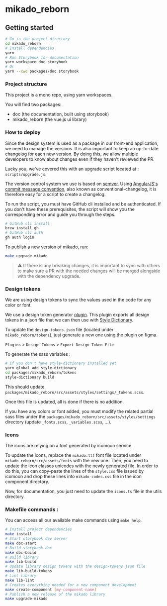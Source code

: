 # mikado_reborn

## Getting started

```sh
# Go in the project directory
cd mikado_reborn
# Install dependencies
yarn
# Run Storybook for documentation
yarn workspace doc storybook
# Or
yarn --cwd packages/doc storybook
```

### Project structure

This project is a mono repo, using yarn workspaces.

You will find two packages:

- doc (the documentation, built using storybook)
- mikado_reborn (the vue.js ui library)

### How to deploy

Since the design system is used as a package in our front-end application, we need to manage the versions. It is also important to keep an up-to-date changelog for each new version. By doing this, we allow multiple developers to know about changes even if they haven't reviewed the PR.

Lucky you, we've covered this with an upgrade script located at : `scripts/upgrade.js`.

The version control system we use is based on [semver](https://semver.org/). Using [AngularJS's commit message convention](https://github.com/angular/angular.js/blob/master/DEVELOPERS.md#-git-commit-guidelines), also known as conventional-changelog, it is therefore easy for a script to create a changelog.

To run the script, you must have GitHub cli installed and be authenticated.
If you don't have these prerequisites, the script will show you the corresponding error and guide you through the steps.

```sh
# GitHub cli install
brew install gh
# GitHub cli auth
gh auth login
```

To publish a new version of mikado, run:

```sh
make upgrade-mikado
```

> ⚠️ If there is any breaking changes, it is important to sync with others to make sure a PR with the needed changes will be merged alongside with the dependency upgrade.

### Design tokens

We are using design tokens to sync the values used in the code for any color or font.

We use a design token generator [plugin](https://www.figma.com/community/plugin/888356646278934516/Design-Tokens). This plugin exports all design tokens in a json file that we can then use with [Style Dictionary](https://amzn.github.io/style-dictionary/#/).

To update the `design-tokens.json` file (located under `mikado_reborn/tokens`), just generate a new one using the plugin on figma.

`Plugins` > `Design Tokens` > `Export Design Token File`

To generate the sass variables :

```sh
# if you don't have style-dictionary installed yet
yarn global add style-dictionary
cd packages/mikado_reborn/tokens
style-dictionary build
```

This should update `packages/mikado_reborn/src/assets/styles/settings/_tokens.scss`.

Once this file is updated, all is done if there is no addition.

If you have any colors or font added, you must modify the related partial sass files under the `packages/mikado_reborn/src/assets/styles/settings` directory (update `_fonts.scss`, `_variables.scss`, ...).

### Icons

The icons are relying on a font generated by icomoon service.

To update the icons, replace the `mikado.ttf` font file located under `mikado_reborn/src/assets/fonts` with the new one. Then, you need to update the icon classes unicodes with the newly generated file. In order to do this, you can copy-paste the lines of the `style.css` file issued by icomoon and drop these lines into `mikado-codes.css` file in the icon component directory.

Now, for documentation, you just need to update the `icons.ts` file in the utils directory.

### Makefile commands :

You can access all our available make commands using `make help`.

```sh
# Install project dependencies
make install
# Start storybook dev server
make doc-start
# Build storybook doc
make doc-build
# Build library
make lib-build
# Update library design tokens with the design-tokens.json file
make lib-build-tokens
# Lint library
make lib-lint
# Creates everything needed for a new component development
make create-component [my-component-name]
# Publish a new release of the mikado library
make upgrade-mikado
```
